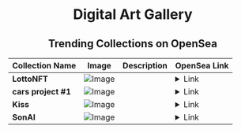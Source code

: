 <div align="center">

# Digital Art Gallery

## Trending Collections on OpenSea

| Collection Name                       | Image                                                                                     | Description                       | OpenSea Link                                                                                          |
|---------------------------------------|-------------------------------------------------------------------------------------------|-----------------------------------|--------------------------------------------------------------------------------------------------------|
| **LottoNFT** | ![Image](https://raw.seadn.io/files/1699fc224843a714eb152bb6de8277ce.svg?w=200&auto=format) |  | <details><summary>Link</summary>[LottoNFT](https://opensea.io/collection/lottonft-12)</details> |
| **cars project #1** | ![Image](https://i.seadn.io/s/raw/files/7f6081b5c6852f71a5dcd107b2f0039a.jpg?w=500&auto=format?w=200&auto=format) |  | <details><summary>Link</summary>[cars project #1](https://opensea.io/collection/cars-project-1)</details> |
| **Kiss** | ![Image](https://i.seadn.io/s/raw/files/d89ba5ef532e788cf758e1642f294790.png?w=500&auto=format?w=200&auto=format) |  | <details><summary>Link</summary>[Kiss](https://opensea.io/collection/kiss-127)</details> |
| **SonAI** | ![Image](https://i.seadn.io/s/raw/files/a84376053810798f6b42d52ba885e357.jpg?w=500&auto=format?w=200&auto=format) |  | <details><summary>Link</summary>[SonAI](https://opensea.io/collection/sonai-1)</details> |

</div>